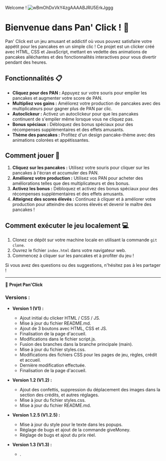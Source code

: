 Welcome !
![wBmOhDxVkY4zgAAAABJRU5ErkJggg](https://github.com/WildCodeSchool-2024-02/JS-RemoteFR-P1-StackQAMP/assets/157009366/77628d34-8c8a-47af-bd3f-e8a2aabcc32f)


# Bienvenue dans Pan' Click ! 🥞

Pan' Click est un jeu amusant et addictif où vous pouvez satisfaire votre appétit pour les pancakes en un simple clic ! Ce projet est un clicker créé avec HTML, CSS et JavaScript, mettant en vedette des animations de pancakes alléchantes et des fonctionnalités interactives pour vous divertir pendant des heures.

## Fonctionnalités 📋

- **Cliquez pour des PAN :** Appuyez sur votre souris pour empiler les pancakes et augmenter votre score de PAN.
- **Multipliez vos gains :** Améliorez votre production de pancakes avec des multiplicateurs pour gagner plus de PAN par clic.
- **Autoclickeur :** Activez un autoclickeur pour que les pancakes continuent de s'empiler même lorsque vous ne cliquez pas.
- **Bonus spéciaux :** Débloquez des bonus spéciaux pour des récompenses supplémentaires et des effets amusants.
- **Thème des pancakes :** Profitez d'un design pancake-thème avec des animations colorées et appétissantes.

## Comment jouer 🚀

1. **Cliquez sur les pancakes :** Utilisez votre souris pour cliquer sur les pancakes à l'écran et accumuler des PAN.
2. **Améliorez votre production :** Utilisez vos PAN pour acheter des améliorations telles que des multiplicateurs et des bonus.
3. **Activez les bonus :** Débloquez et activez des bonus spéciaux pour des récompenses supplémentaires et des effets amusants.
4. **Atteignez des scores élevés :** Continuez à cliquer et à améliorer votre production pour atteindre des scores élevés et devenir le maître des pancakes !

## Comment exécuter le jeu localement 💻

1. Clonez ce dépôt sur votre machine locale en utilisant la commande `git clone`.
2. Ouvrez le fichier `index.html` dans votre navigateur web.
3. Commencez à cliquer sur les pancakes et à profiter du jeu !

Si vous avez des questions ou des suggestions, n'hésitez pas à les partager !

---------------------------------------------------------------------------------------------------------------------------------------------------------------------------------------
🚀 **Projet Pan'Click**

### Versions :
- **Version 1 (V1) :**
  - Ajout initial du clicker HTML / CSS / JS.
  - Mise à jour du fichier README.md.
  - Ajout de 3 boutons avec HTML, CSS et JS.
  - Finalisation de la page d'accueil.
  - Modifications dans le fichier script.js.
  - Fusion des branches dans la branche principale (main).
  - Mise à jour du fichier styles.css.
  - Modifications des fichiers CSS pour les pages de jeu, règles, crédit et accueil.
  - Dernière modification effectuée.
  - Finalisation de la page d'accueil.

- **Version 1.2 (V1.2) :**
  - Ajout des confettis, suppression du déplacement des images dans la section des crédits, et autres réglages.
  - Mise à jour du fichier styles.css.
  - Mise à jour du fichier README.md.
 
- **Version 1.2.5 (V1.2.5) :**
  - Mise à jour du style pour le texte dans les popups.
  - Réglage de bugs et ajout de la commande giveMoney.
  - Réglage de bugs et ajout du prix réel.

- **Version 1.3 (V1.3) :**
  - .



